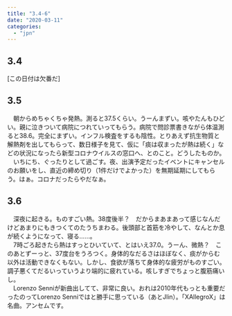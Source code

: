 ```yaml
---
title: "3.4-6"
date: "2020-03-11"
categories: 
  - "jpn"
---
```


## 3.4

\[この日付は欠番だ\]

## 3.5

　朝からめちゃくちゃ発熱。測ると37.5くらい。うーんまずい。咳やたんもひどい。親に泣きついて病院につれていってもらう。病院で問診票書きながら体温測ると38.6。完全にまずい。インフル検査をするも陰性。とりあえず抗生物質と解熱剤を出してもらって、数日様子を見て、仮に「痰は収まったが熱は続く」などの状況になったら新型コロナウイルスの窓口へ、とのこと。どうしたものか。  
　いちにち、ぐったりとして過ごす。夜、出演予定だったイベントにキャンセルのお願いをし、直近の締め切り（1件だけでよかった）を無期延期にしてもらう。はぁ。コロナだったらやだなぁ。

## 3.6

　深夜に起きる。ものすごい熱。38度後半？　だからまあまあって感じなんだけどあまりにもきつくてのたうちまわる。後頭部と首筋を冷やして、なんとか息が続くようになって、寝る……。  
　7時ごろ起きたら熱はすっとひいていて、とはいえ37.0。うーん、微熱？　このあとずーっと、37度台をうろつく。身体的なだるさはほぼなく、痰がからむ以外は活動できなくもない。しかし、食欲が落ちて身体的な疲労がものすごい。調子悪くてだるいっていうより端的に疲れている。咳しすぎでちょっと腹筋痛いし。  
　Lorenzo Senniが新曲出してて、非常に良い。おれは2010年代もっとも重要だったのってLorenzo Senniではと勝手に思っている（あとJlin）。「XAllegroX」は名曲。アンセムです。

